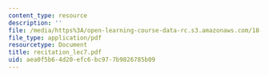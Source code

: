 ```yaml
---
content_type: resource
description: ''
file: /media/https%3A/open-learning-course-data-rc.s3.amazonaws.com/18-034-honors-differential-equations-spring-2004/aea0f5b64d20efc6bc977b9826785b09_recitation_lec7.pdf
file_type: application/pdf
resourcetype: Document
title: recitation_lec7.pdf
uid: aea0f5b6-4d20-efc6-bc97-7b9826785b09
---
```


